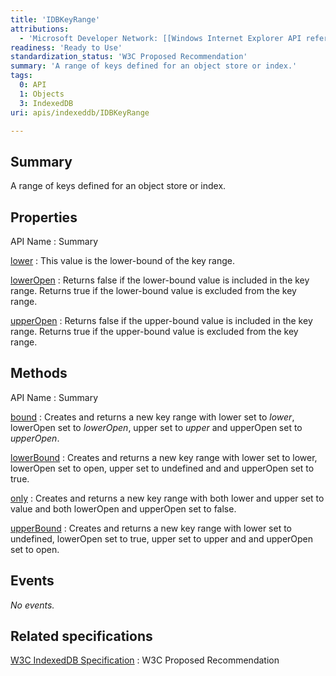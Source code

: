 ```yaml
---
title: 'IDBKeyRange'
attributions:
  - 'Microsoft Developer Network: [[Windows Internet Explorer API reference](http://msdn.microsoft.com/en-us/library/ie/hh828809%28v=vs.85%29.aspx) Article]'
readiness: 'Ready to Use'
standardization_status: 'W3C Proposed Recommendation'
summary: 'A range of keys defined for an object store or index.'
tags:
  0: API
  1: Objects
  3: IndexedDB
uri: apis/indexeddb/IDBKeyRange

---
```

## Summary

A range of keys defined for an object store or index.

## Properties

API Name
:   Summary

[lower](/apis/indexeddb/IDBKeyRange/lower)
:   This value is the lower-bound of the key range.

[lowerOpen](/apis/indexeddb/IDBKeyRange/lowerOpen)
:   Returns false if the lower-bound value is included in the key range. Returns true if the lower-bound value is excluded from the key range.

[upperOpen](/apis/indexeddb/IDBKeyRange/upperOpen)
:   Returns false if the upper-bound value is included in the key range. Returns true if the upper-bound value is excluded from the key range.

## Methods

API Name
:   Summary

[bound](/apis/indexeddb/IDBKeyRange/bound)
:   Creates and returns a new key range with lower set to *lower*, lowerOpen set to *lowerOpen*, upper set to *upper* and upperOpen set to *upperOpen*.

[lowerBound](/apis/indexeddb/IDBKeyRange/lowerBound)
:   Creates and returns a new key range with lower set to lower, lowerOpen set to open, upper set to undefined and and upperOpen set to true.

[only](/apis/indexeddb/IDBKeyRange/only)
:   Creates and returns a new key range with both lower and upper set to value and both lowerOpen and upperOpen set to false.

[upperBound](/apis/indexeddb/IDBKeyRange/upperBound)
:   Creates and returns a new key range with lower set to undefined, lowerOpen set to true, upper set to upper and and upperOpen set to open.

## Events

*No events.*

## Related specifications

[W3C IndexedDB Specification](http://www.w3.org/TR/IndexedDB/)
:   W3C Proposed Recommendation
